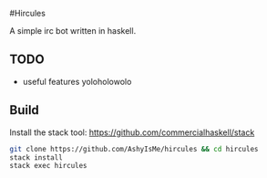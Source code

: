 #Hircules

A simple irc bot written in haskell.

## TODO
- useful features yoloholowolo

## Build
Install the stack tool: https://github.com/commercialhaskell/stack
```bash
git clone https://github.com/AshyIsMe/hircules && cd hircules
stack install
stack exec hircules
```
